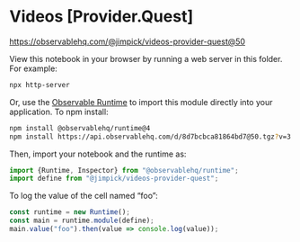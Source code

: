# Videos [Provider.Quest]

https://observablehq.com/@jimpick/videos-provider-quest@50

View this notebook in your browser by running a web server in this folder. For
example:

~~~sh
npx http-server
~~~

Or, use the [Observable Runtime](https://github.com/observablehq/runtime) to
import this module directly into your application. To npm install:

~~~sh
npm install @observablehq/runtime@4
npm install https://api.observablehq.com/d/8d7bcbca81864bd7@50.tgz?v=3
~~~

Then, import your notebook and the runtime as:

~~~js
import {Runtime, Inspector} from "@observablehq/runtime";
import define from "@jimpick/videos-provider-quest";
~~~

To log the value of the cell named “foo”:

~~~js
const runtime = new Runtime();
const main = runtime.module(define);
main.value("foo").then(value => console.log(value));
~~~
